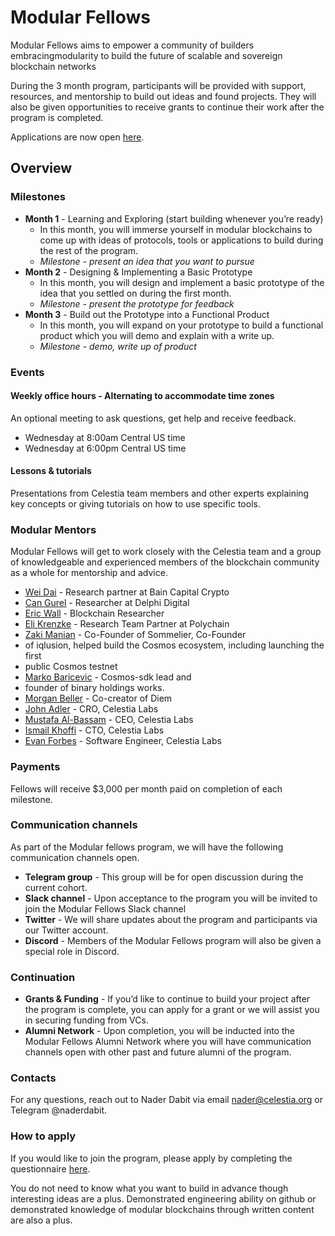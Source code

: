# Modular Fellows

Modular Fellows aims to empower a community of builders embracingmodularity
to build the future of scalable and sovereign blockchain networks

During the 3 month program, participants will be provided with support,
resources, and mentorship to build out ideas and found projects. They
will also be given opportunities to receive grants to continue their work
after the program is completed.

Applications are now open [here](https://celestia-intake.typeform.com/to/RB5FgXt2).

## Overview

### Milestones

- **Month 1** - Learning and Exploring (start building whenever you’re ready)
  - In this month, you will immerse yourself in modular blockchains to come up
    with ideas of protocols, tools or applications to build during the rest
    of the program.
  - *Milestone - present an idea that you want to pursue*
- **Month 2** - Designing & Implementing a Basic Prototype
  - In this month, you will design and implement a basic prototype of the
    idea that you settled on during the first month.
  - *Milestone - present the prototype for feedback*
- **Month 3** - Build out the Prototype into a Functional Product
  - In this month, you will expand on your prototype to build a functional
  product which you will demo and explain with a write up.
  - *Milestone - demo, write up of product*

### Events

#### Weekly office hours - Alternating to accommodate time zones

An optional meeting to ask questions, get help and receive feedback.

- Wednesday at 8:00am Central US time
- Wednesday at 6:00pm Central US time

#### Lessons & tutorials

Presentations from Celestia team members and other experts explaining
key concepts or giving tutorials on how to use specific tools.

### Modular Mentors

Modular Fellows will get to work closely with the Celestia team and a
group of knowledgeable and experienced members of the blockchain community
as a whole for mentorship and advice.

- [Wei Dai](https://twitter.com/_weidai) - Research partner at Bain Capital Crypto
- [Can Gurel](https://twitter.com/CannnGurel) - Researcher at Delphi Digital
- [Eric Wall](https://twitter.com/ercwl) - Blockchain Researcher
- [Eli Krenzke](https://twitter.com/eKRENZKE) - Research Team Partner at Polychain
- [Zaki Manian](https://twitter.com/zmanian) - Co-Founder of Sommelier, Co-Founder
- of iqlusion, helped build the Cosmos ecosystem, including launching the first
- public Cosmos testnet
- [Marko Baricevic](https://twitter.com/mark0baricevic) - Cosmos-sdk lead and
- founder of binary holdings works.
- [Morgan Beller](https://twitter.com/beller) - Co-creator of Diem
- [John Adler](https://twitter.com/jadler0) - CRO, Celestia Labs
- [Mustafa Al-Bassam](https://twitter.com/musalbas) - CEO, Celestia Labs
- [Ismail Khoffi](https://twitter.com/KreuzUQuer) - CTO, Celestia Labs
- [Evan Forbes](https://twitter.com/evansforbes) - Software Engineer, Celestia Labs

### Payments

Fellows will receive $3,000 per month paid on completion of each milestone.

### Communication channels

As part of the Modular fellows program, we will have the following communication
channels open.

- **Telegram group** - This group will be for open discussion during the current
  cohort.
- **Slack channel** - Upon acceptance to the program you will be invited to join
  the Modular Fellows Slack channel
- **Twitter** - We will share updates about the program and participants via our
  Twitter account.
- **Discord** - Members of the Modular Fellows program will also be given a
  special role in Discord.

### Continuation

- **Grants & Funding** - If you’d like to continue to build your project after the
  program is complete, you can apply for a grant or we will assist you in securing
  funding from VCs.
- **Alumni Network** - Upon completion, you will be inducted into the Modular Fellows
  Alumni Network where you will have communication channels open with other past
  and future alumni of the program.

### Contacts

For any questions, reach out to Nader Dabit via email nader@celestia.org or
Telegram @naderdabit.

### How to apply

If you would like to join the program, please apply by completing the questionnaire
[here](https://celestia-intake.typeform.com/to/RB5FgXt2).

You do not need to know what you want to build in advance though interesting ideas
are a plus. Demonstrated engineering ability on github or demonstrated knowledge
of modular blockchains through written content are also a plus.
